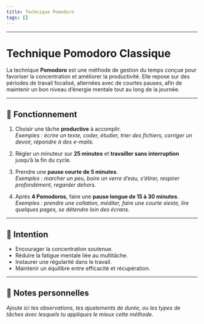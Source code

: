 ```yaml
---
title: Technique Pomodoro
tags: []
---
```

---

# Technique Pomodoro Classique

La technique **Pomodoro** est une méthode de gestion du temps conçue pour favoriser la concentration et améliorer la productivité. Elle repose sur des périodes de travail focalisé, alternées avec de courtes pauses, afin de maintenir un bon niveau d’énergie mentale tout au long de la journée.

---

## 🔧 Fonctionnement

1. Choisir une tâche **productive** à accomplir.  
   _Exemples : écrire un texte, coder, étudier, trier des fichiers, corriger un devoir, répondre à des e-mails._

2. Régler un minuteur sur **25 minutes** et **travailler sans interruption** jusqu’à la fin du cycle.

3. Prendre une **pause courte de 5 minutes**.  
   _Exemples : marcher un peu, boire un verre d’eau, s’étirer, respirer profondément, regarder dehors._

4. Après **4 Pomodoros**, faire une **pause longue de 15 à 30 minutes**.  
   _Exemples : prendre une collation, méditer, faire une courte sieste, lire quelques pages, se détendre loin des écrans._

---

## 🎯 Intention

- Encourager la concentration soutenue.
- Réduire la fatigue mentale liée au multitâche.
- Instaurer une régularité dans le travail.
- Maintenir un équilibre entre efficacité et récupération.

---

## 📝 Notes personnelles

_Ajoute ici tes observations, tes ajustements de durée, ou les types de tâches avec lesquels tu appliques le mieux cette méthode._
